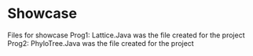 # Showcase
Files for showcase
  Prog1: Lattice.Java was the file created for the project
  Prog2: PhyloTree.Java was the file created for the project
